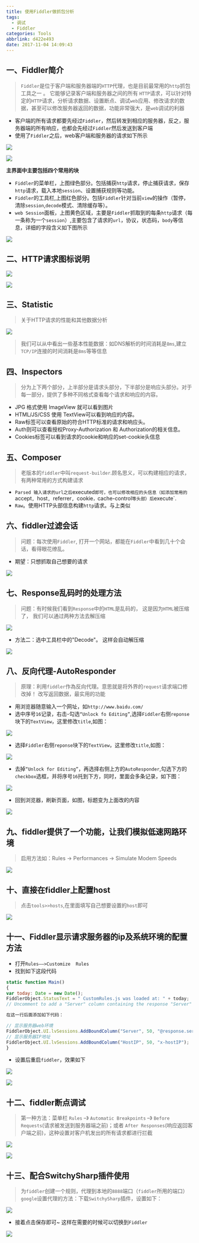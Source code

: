 ```yaml
---
title: 使用Fiddler做抓包分析
tags:
  - 调试
  - Fiddler
categories: Tools
abbrlink: d422e493
date: 2017-11-04 14:09:43
---
```



一、Fiddler简介
---

> `Fiddler`是位于客户端和服务器端的`HTTP`代理，也是目前最常用的`http`抓包工具之一 。 它能够记录客户端和服务器之间的所有 `HTTP`请求，可以针对特定的`HTTP`请求，分析请求数据、设置断点、调试`web`应用、修改请求的数据，甚至可以修改服务器返回的数据，功能非常强大，是`web`调试的利器

- 客户端的所有请求都要先经过`Fiddler`，然后转发到相应的服务器，反之，服务器端的所有响应，也都会先经过`Fiddler`然后发送到客户端
- 使用了`Fiddler`之后，web客户端和服务器的请求如下所示

![](http://upload-images.jianshu.io/upload_images/1480597-a3626e30ed1a3352?imageMogr2/auto-orient/strip%7CimageView2/2/w/1240)



![](http://upload-images.jianshu.io/upload_images/1480597-1efcd89c578faeda?imageMogr2/auto-orient/strip%7CimageView2/2/w/1240)

**主界面中主要包括四个常用的块**

- `Fiddler`的菜单栏，上图绿色部分。包括捕获`http`请求，停止捕获请求，保存`http`请求，载入本地`session`、设置捕获规则等功能。
- `Fiddler`的工具栏,上图红色部分。包括`Fiddler`针对当前`view`的操作（暂停，清除`session`,`decode`模式、清除缓存等）。
- `web Session`面板，上图黄色区域，主要是`Fiddler`抓取到的每条`http`请求（每一条称为一个`session`）,主要包含了请求的`url`，协议，状态码，`body`等信息，详细的字段含义如下图所示

![](http://upload-images.jianshu.io/upload_images/1480597-742c4cf318b6ef40?imageMogr2/auto-orient/strip%7CimageView2/2/w/1240)



二、HTTP请求图标说明
---

![](http://upload-images.jianshu.io/upload_images/1480597-d5cc377e14bcd3a4?imageMogr2/auto-orient/strip%7CimageView2/2/w/1240)

![](http://upload-images.jianshu.io/upload_images/1480597-60a3d9069289be30?imageMogr2/auto-orient/strip%7CimageView2/2/w/1240)

三、Statistic
---

> 关于HTTP请求的性能和其他数据分析

![](http://upload-images.jianshu.io/upload_images/1480597-634e34d101a4a3da?imageMogr2/auto-orient/strip%7CimageView2/2/w/1240)

> 我们可以从中看出一些基本性能数据：如DNS解析的时间消耗是`8ms`,建立`TCP/IP`连接的时间消耗是`8ms`等等信息


四、Inspectors
---

> 分为上下两个部分，上半部分是请求头部分，下半部分是响应头部分。对于每一部分，提供了多种不同格式查看每个请求和响应的内容。

- JPG 格式使用 ImageView 就可以看到图片
- HTML/JS/CSS 使用 TextView可以看到响应的内容。
- Raw标签可以查看原始的符合HTTP标准的请求和响应头。
- Auth则可以查看授权Proxy-Authorization 和 Authorization的相关信息。
- Cookies标签可以看到请求的cookie和响应的set-cookie头信息


五、Composer
---

> 老版本的`fiddler`中叫`request-builder`.顾名思义，可以构建相应的请求，有两种常用的方式构建请求

- `Parsed 输入请求的url之后`executed`即可，也可以修改相应的头信息（如添加常用的`accept`, `host`, `referrer`, `cookie`，`cache-control`等头部）后`execute`.
- `Raw`。使用HTTP头部信息构建`http`请求。与上类似

六、fiddler过滤会话
---

> 问题：每次使用`Fiddler`,
打开一个网站，都能在`Fiddler`中看到几十个会话，看得眼花缭乱。

- 期望：只想抓取自己想要的请求

![](http://upload-images.jianshu.io/upload_images/1480597-323fc05889d1cd10.png?imageMogr2/auto-orient/strip%7CimageView2/2/w/1240)


七、Response乱码时的处理方法
---

> 问题：有时候我们看到`Response`中的`HTML`是乱码的， 这是因为`HTML`被压缩了， 我们可以通过两种方法去解压缩

![](http://upload-images.jianshu.io/upload_images/1480597-d93275c7db4cc8d1.png?imageMogr2/auto-orient/strip%7CimageView2/2/w/1240)


- 方法二：选中工具栏中的"Decode"。  这样会自动解压缩

![](http://upload-images.jianshu.io/upload_images/1480597-197294a2aeeef8cb.png?imageMogr2/auto-orient/strip%7CimageView2/2/w/1240)

八、反向代理-AutoResponder
---

> 原理：利用`fiddler`作為反向代理。意思就是将外界的`request`请求端口修改掉！ 改写返回数据，最实用的功能

- 用浏览器随意输入一个网址，如`http://www.baidu.com/`
- 选中序号`16`记录，右击-勾选`“Unlock fo Editing”`,选择`Fiddler`右侧`reponse`块下的`TextView`，这里修改`title`,如图：

![](http://upload-images.jianshu.io/upload_images/1480597-4b59b0685ce8fb09.png?imageMogr2/auto-orient/strip%7CimageView2/2/w/1240)

- 选择`Fiddler`右侧`reponse`块下的`TextView`，这里修改`title`,如图：

![](http://upload-images.jianshu.io/upload_images/1480597-dd602c351d962a8b.png?imageMogr2/auto-orient/strip%7CimageView2/2/w/1240)

- 去掉`“Unlock for Editing”`，再选择右侧上方的`AutoResponder`,勾选下方的`checkbox`选框，并将序号`16`托到下方，同时，里面会多条记录，如下图：

![](http://upload-images.jianshu.io/upload_images/1480597-5c71df63b8ee6db7.png?imageMogr2/auto-orient/strip%7CimageView2/2/w/1240)

- 回到浏览器，刷新页面，如图，标题变为上面改的内容

![](http://upload-images.jianshu.io/upload_images/1480597-d154a2cbeb2a63f9.png?imageMogr2/auto-orient/strip%7CimageView2/2/w/1240)

九、fiddler提供了一个功能，让我们模拟低速网路环境
---

> 启用方法如：Rules → Performances → Simulate Modem Speeds

![](http://upload-images.jianshu.io/upload_images/1480597-d154a2cbeb2a63f9.png?imageMogr2/auto-orient/strip%7CimageView2/2/w/1240)

十、直接在fiddler上配置host
---

> 点击`tools>>hosts`,在里面填写自己想要设置的`host`即可


![](http://upload-images.jianshu.io/upload_images/1480597-5bd1f6d694bb03ea.png?imageMogr2/auto-orient/strip%7CimageView2/2/w/1240)

十一、Fiddler显示请求服务器的ip及系统环境的配置方法
---

- 打开`Rules——>Customize  Rules`
- 找到如下这段代码

```javascript
static function Main()
{
var today: Date = new Date();
FiddlerObject.StatusText = " CustomRules.js was loaded at: " + today;
// Uncomment to add a "Server" column containing the response "Server" header, if present

在这一行后面添加如下代码：

// 显示服务器web环境
FiddlerObject.UI.lvSessions.AddBoundColumn("Server", 50, "@response.server");
// 显示服务器IP地址
FiddlerObject.UI.lvSessions.AddBoundColumn("HostIP", 50, "x-hostIP");
}
```

- 设置后重启`fiddler`，效果如下

![](http://upload-images.jianshu.io/upload_images/1480597-d14e6280553bda0f.png?imageMogr2/auto-orient/strip%7CimageView2/2/w/1240)

![](http://upload-images.jianshu.io/upload_images/1480597-d14e6280553bda0f.png?imageMogr2/auto-orient/strip%7CimageView2/2/w/1240)

十二、fiddler断点调试
---

> 第一种方法：菜单栏 `Rules` –》 `Automatic Breakpoints` –》 `Before Requests`(请求被发送到服务器端之前)；或者 `After Responses`(响应返回客户端之前)，这种设置对客户机发出的所有请求都进行拦截

![](http://upload-images.jianshu.io/upload_images/1480597-f4e00f335a41e115.png?imageMogr2/auto-orient/strip%7CimageView2/2/w/1240)

![](http://upload-images.jianshu.io/upload_images/1480597-de8617c36d47d914.png?imageMogr2/auto-orient/strip%7CimageView2/2/w/1240)

十三、配合SwitchySharp插件使用
---

> 为`fiddler`创建一个规则，代理到本地的`8888`端口（`fiddler`所用的端口）
> `google`设置代理的方法：下载`SwitchySharp`插件，设置如下：

![](http://upload-images.jianshu.io/upload_images/1480597-a5861df2f7177513.png?imageMogr2/auto-orient/strip%7CimageView2/2/w/1240)

- 接着点击保存即可~ 这样在需要的时候可以切换到`Fiddler`

![](http://upload-images.jianshu.io/upload_images/1480597-830e8d71a794a16c.png?imageMogr2/auto-orient/strip%7CimageView2/2/w/1240)
